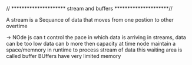 
//    ********************* stream and buffers  *********************//

A stream is a Sequance of data that moves from one postion to other overtime

-> NOde js can t control the pace in which data is arriving in streams,
data can be too low
data can b more then capacity at time
node maintain a space/memnory in runtime to process stream of data this waiting area is called buffer
BUffers have very limited memory